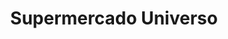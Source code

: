 ---
title: "Supermercado Universo"
url: /ciudad-autonoma-de-buenos-aires/supermercado-universo/
shop: supermercado
---